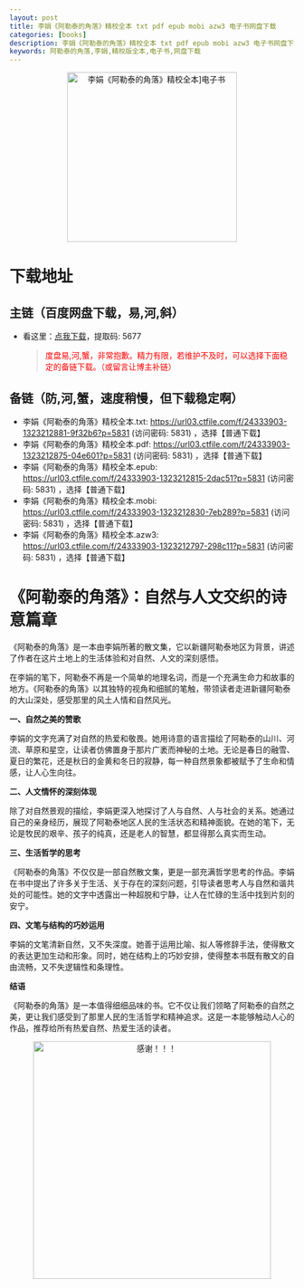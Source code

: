 ```yaml
---
layout: post
title: 李娟《阿勒泰的角落》精校全本 txt pdf epub mobi azw3 电子书网盘下载
categories: [books]
description: 李娟《阿勒泰的角落》精校全本 txt pdf epub mobi azw3 电子书网盘下载：https://qweree.cn/index.php/486/
keywords: 阿勒泰的角落,李娟,精校版全本,电子书,网盘下载
---
```


<div align="center"><img src="http://qweree.cn/wp-content/uploads/2024/07/a-le-tai-de-jiao-luo.jpg" alt="李娟《阿勒泰的角落》精校全本]电子书" width="300px" height="auto"></div>

# 下载地址

## 主链（百度网盘下载，易,河,斜）

- 看这里：[点我下载](https://pan.baidu.com/s/1qZRtufNxueSwGGkzsLIB5A?pwd=5677)，提取码: 5677

  > <p style="color:red" >度盘易,河,蟹，非常抱歉。精力有限，若维护不及时，可以选择下面稳定的备链下载。（或留言让博主补链）</p>

## 备链（防,河,蟹，速度稍慢，但下载稳定啊）

- 李娟《阿勒泰的角落》精校全本.txt: <https://url03.ctfile.com/f/24333903-1323212881-9f32b6?p=5831> (访问密码: 5831) ，选择【普通下载】
- 李娟《阿勒泰的角落》精校全本.pdf: <https://url03.ctfile.com/f/24333903-1323212875-04e601?p=5831> (访问密码: 5831) ，选择【普通下载】
- 李娟《阿勒泰的角落》精校全本.epub: <https://url03.ctfile.com/f/24333903-1323212815-2dac51?p=5831> (访问密码: 5831) ，选择【普通下载】
- 李娟《阿勒泰的角落》精校全本.mobi: <https://url03.ctfile.com/f/24333903-1323212830-7eb289?p=5831> (访问密码: 5831) ，选择【普通下载】
- 李娟《阿勒泰的角落》精校全本.azw3: <https://url03.ctfile.com/f/24333903-1323212797-298c11?p=5831> (访问密码: 5831) ，选择【普通下载】

# 《阿勒泰的角落》：自然与人文交织的诗意篇章

《阿勒泰的角落》是一本由李娟所著的散文集，它以新疆阿勒泰地区为背景，讲述了作者在这片土地上的生活体验和对自然、人文的深刻感悟。

在李娟的笔下，阿勒泰不再是一个简单的地理名词，而是一个充满生命力和故事的地方。《阿勒泰的角落》以其独特的视角和细腻的笔触，带领读者走进新疆阿勒泰的大山深处，感受那里的风土人情和自然风光。

**一、自然之美的赞歌**

李娟的文字充满了对自然的热爱和敬畏。她用诗意的语言描绘了阿勒泰的山川、河流、草原和星空，让读者仿佛置身于那片广袤而神秘的土地。无论是春日的融雪、夏日的繁花，还是秋日的金黄和冬日的寂静，每一种自然景象都被赋予了生命和情感，让人心生向往。

**二、人文情怀的深刻体现**

除了对自然景观的描绘，李娟更深入地探讨了人与自然、人与社会的关系。她通过自己的亲身经历，展现了阿勒泰地区人民的生活状态和精神面貌。在她的笔下，无论是牧民的艰辛、孩子的纯真，还是老人的智慧，都显得那么真实而生动。

**三、生活哲学的思考**

《阿勒泰的角落》不仅仅是一部自然散文集，更是一部充满哲学思考的作品。李娟在书中提出了许多关于生活、关于存在的深刻问题，引导读者思考人与自然和谐共处的可能性。她的文字中透露出一种超脱和宁静，让人在忙碌的生活中找到片刻的安宁。

**四、文笔与结构的巧妙运用**

李娟的文笔清新自然，又不失深度。她善于运用比喻、拟人等修辞手法，使得散文的表达更加生动和形象。同时，她在结构上的巧妙安排，使得整本书既有散文的自由流畅，又不失逻辑性和条理性。

**结语**

《阿勒泰的角落》是一本值得细细品味的书。它不仅让我们领略了阿勒泰的自然之美，更让我们感受到了那里人民的生活哲学和精神追求。这是一本能够触动人心的作品，推荐给所有热爱自然、热爱生活的读者。

<div align="center"><img src="https://pic.imgdb.cn/item/661246bf68eb935713c7f81c.gif" alt="感谢！！！" width="420px" height="auto"/></div>
